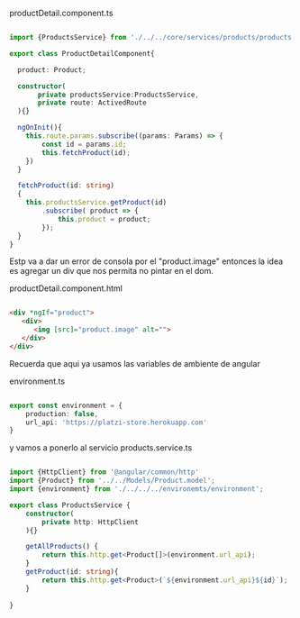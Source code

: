 
productDetail.component.ts
```typescript

import {ProductsService} from './../../core/services/products/products.service';

export class ProductDetailComponent{

  product: Product;

  constructor(
       private productsService:ProductsService,
       private route: ActivedRoute
  ){}

  ngOnInit(){
    this.route.params.subscribe((params: Params) => {
        const id = params.id;
        this.fetchProduct(id);
    })
  }

  fetchProduct(id: string)
  {
    this.productsService.getProduct(id)
        .subscribe( product => {
            this.product = product;
        });
  }
}

```
Estp va a dar un error de consola por el "product.image" entonces la idea es agregar un div que nos permita
no pintar en el dom.

productDetail.component.html
```HTML

<div *ngIf="product">
   <div>
      <img [src]="product.image" alt="">
   </div>
</div>

```

Recuerda que aqui ya usamos las variables de ambiente de angular

environment.ts
```typescript

export const environment = {
    production: false,
    url_api: 'https://platzi-store.herokuapp.com'
}

```

y vamos a ponerlo al servicio
products.service.ts
```typescript

import {HttpClient} from '@angular/common/http'
import {Product} from '../../Models/Product.model';
import {environment} from './../../../environemts/environment';

export class ProductsService {
    constructor(
        private http: HttpClient
    ){}

    getAllProducts() {
        return this.http.get<Product[]>(environment.url_api);
    }
    getProduct(id: string){
        return this.http.get<Product>(`${environment.url_api}${id}`);
    }
    
}

```
